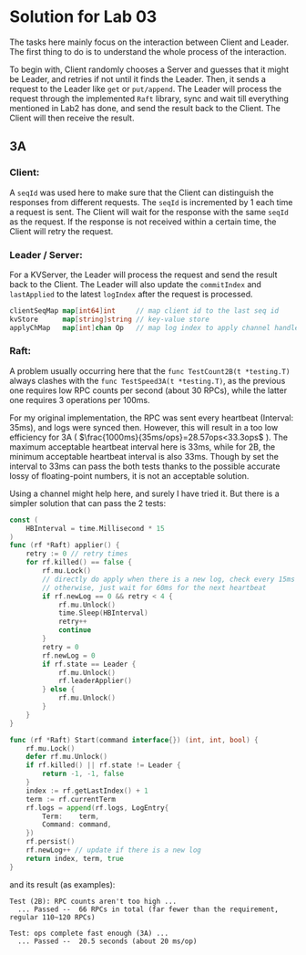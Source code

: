 # Solution for Lab 03

The tasks here mainly focus on the interaction between Client and Leader. The first thing to do is to understand the whole process of the interaction.

To begin with, Client randomly chooses a Server and guesses that it might be Leader, and retries if not until it finds the Leader. Then, it sends a request to the Leader like `get` or `put/append`. The Leader will process the request through the implemented `Raft` library, sync and wait till everything mentioned in Lab2 has done, and send the result back to the Client. The Client will then receive the result.

## 3A

### Client:

A `seqId` was used here to make sure that the Client can distinguish the responses from different requests. The `seqId` is incremented by 1 each time a request is sent. The Client will wait for the response with the same `seqId` as the request. If the response is not received within a certain time, the Client will retry the request.

### Leader / Server:

For a KVServer, the Leader will process the request and send the result back to the Client. The Leader will also update the `commitIndex` and `lastApplied` to the latest `logIndex` after the request is processed.

```go
clientSeqMap map[int64]int     // map client id to the last seq id	
kvStore      map[string]string // key-value store
applyChMap   map[int]chan Op   // map log index to apply channel handled from raft
```

### Raft:

A problem usually occurring here that the `func TestCount2B(t *testing.T)` always clashes with the `func TestSpeed3A(t *testing.T)`, as the previous one requires low RPC counts per second (about 30 RPCs), while the latter one requires 3 operations per 100ms.

For my original implementation, the RPC was sent every heartbeat (Interval: 35ms), and logs were synced then. However, this will result in a too low efficiency for 3A ( $\frac{1000ms}{35ms/ops}=28.57ops<33.3ops$ ). The maximum acceptable heartbeat interval here is 33ms, while for 2B, the minimum acceptable heartbeat interval is also 33ms. Though by set the interval to 33ms can pass the both tests thanks to the possible accurate lossy of floating-point numbers, it is not an acceptable solution.

Using a channel might help here, and surely I have tried it. But there is a simpler solution that can pass the 2 tests:

```go
const (
    HBInterval = time.Millisecond * 15
)
func (rf *Raft) applier() {
	retry := 0 // retry times
	for rf.killed() == false {
		rf.mu.Lock()
        // directly do apply when there is a new log, check every 15ms
        // otherwise, just wait for 60ms for the next heartbeat
		if rf.newLog == 0 && retry < 4 {
			rf.mu.Unlock()
			time.Sleep(HBInterval)
			retry++
			continue
		}
		retry = 0
		rf.newLog = 0
		if rf.state == Leader {
			rf.mu.Unlock()
			rf.leaderApplier()
		} else {
			rf.mu.Unlock()
		}
	}
}

func (rf *Raft) Start(command interface{}) (int, int, bool) {
	rf.mu.Lock()
	defer rf.mu.Unlock()
	if rf.killed() || rf.state != Leader {
		return -1, -1, false
	}
	index := rf.getLastIndex() + 1
	term := rf.currentTerm
	rf.logs = append(rf.logs, LogEntry{
		Term:    term,
		Command: command,
	})
	rf.persist()
	rf.newLog++ // update if there is a new log
	return index, term, true
}
```

and its result (as examples):

```
Test (2B): RPC counts aren't too high ...
  ... Passed --  66 RPCs in total (far fewer than the requirement, regular 110~120 RPCs)

Test: ops complete fast enough (3A) ...
  ... Passed --  20.5 seconds (about 20 ms/op)
```
